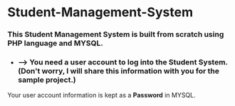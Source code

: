 # Student-Management-System

<h3>This Student Management System is built from scratch using PHP language and MYSQL.</h3>

- <h3>--> You need a user account to log into the Student System. (Don't worry, I will share this information with you for the sample project.)
Your user account information is kept as a <b>Password</b> in MYSQL.</h3>
